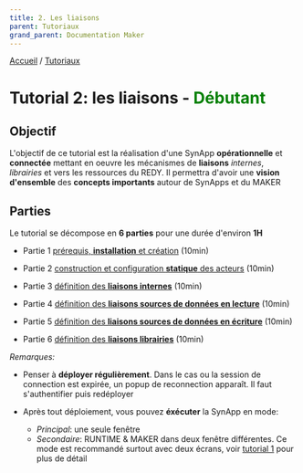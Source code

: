```yaml
---
title: 2. Les liaisons
parent: Tutoriaux
grand_parent: Documentation Maker
---
```


[Accueil](../../) / [Tutoriaux](../index.md)

# Tutorial 2: les liaisons - **<span style='color:green'>Débutant</span>**

## Objectif

L'objectif de ce tutorial est la réalisation d'une SynApp **opérationnelle** et **connectée** mettant en oeuvre les mécanismes de **liaisons** _internes_, _librairies_ et vers les ressources du REDY. Il permettra d'avoir une **vision d'ensemble** des **concepts importants** autour de SynApps et du MAKER

## Parties

Le tutorial se décompose en **6 parties** pour une durée d'environ **1H**

* Partie 1 [prérequis, **installation** et création](part1.md) (10min)

* Partie 2 [construction et configuration **statique** des acteurs](part2.md) (10min)

* Partie 3 [définition des **liaisons internes**](part3.md) (10min)

* Partie 4 [définition des **liaisons sources de données en lecture**](part4.md) (10min)

* Partie 5 [définition des **liaisons sources de données en écriture**](part5.md) (10min)

* Partie 6 [définition des **liaisons librairies**](part6.md) (10min)

*Remarques:*

* Penser à **déployer régulièrement**. Dans le cas ou la session de connection est expirée, un popup de reconnection apparaît. Il faut s'authentifier puis redéployer

* Après tout déploiement, vous pouvez **éxécuter** la SynApp en mode:
  * *Principal*: une seule fenêtre
  * *Secondaire*: RUNTIME & MAKER dans deux fenêtre différentes. Ce mode est recommandé surtout avec deux écrans, voir [tutorial 1](../../tutos/index.md) pour plus de détail
